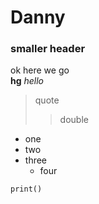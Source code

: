 # Danny
### smaller header

ok here we go  
**hg**
*hello*

> quote
>> double

* one
* two 
* three
    * four

`print()`
